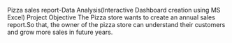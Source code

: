 Pizza sales report-Data Analysis(Interactive Dashboard creation using MS Excel)
Project Objective
The Pizza store wants to create an annual sales report.So that, the owner of the pizza store can understand their customers and grow more sales in future years.
